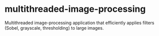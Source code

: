 # multithreaded-image-processing
Multithreaded image-processing application that efficiently applies filters (Sobel, grayscale, thresholding) to large images.
